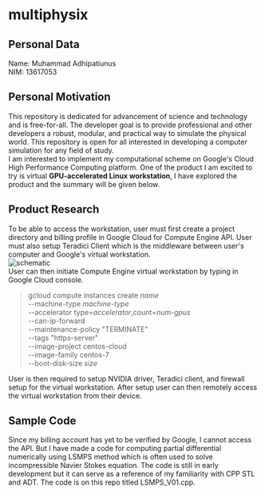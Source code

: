 # multiphysix
## Personal Data
Name: Muhammad Adhipatiunus<br/>
NIM: 13617053</br>
## Personal Motivation
This repository is dedicated for advancement of science and technology and is free-for-all. The developer goal is to provide professional and other developers a robust, modular, and practical way to simulate the physical world. This repository is open for all interested in developing a computer simulation for any field of study. <br/>
I am interested to implement my computational scheme on Google's Cloud High Performance Computing platform. One of the product I am excited to try is virtual **GPU-accelerated Linux workstation**, I have explored the product and the summary will be given below.<br/>
## Product Research
To be able to access the workstation, user must first create a project directory and billing profile in Google Cloud for Compute Engine API. User must also setup Teradici Client which is the middleware between user's computer and Google's virtual workstation.<br/>
![schematic](https://cloud.google.com/solutions/images/creating-a-virtual-linux-workstation-architecture.svg "Schematic")
<br/>
User can then initiate Compute Engine virtual workstation by typing in Google Cloud console. <br/>
>gcloud compute instances create *name* \
>    --machine-type *machine-type* \
>    --accelerator type=*accelerator*,count=*num-gpus* \
>    --can-ip-forward \
>    --maintenance-policy "TERMINATE" \
>    --tags "https-server" \
>    --image-project centos-cloud \
>    --image-family centos-7 \
>    --boot-disk-size *size*

User is then required to setup NVIDIA driver, Teradici client, and firewall setup for the virtual workstation. After setup user can then remotely access the virtual workstation from their device.
## Sample Code
Since my billing account has yet to be verified by Google, I cannot access the API. But I have made a code for computing partial differential numerically using LSMPS method which is often used to solve incompressible Navier Stokes equation. The code is still in early development but it can serve as a reference of my familiarity with CPP STL and ADT. The code is on this repo titled LSMPS_V01.cpp.
